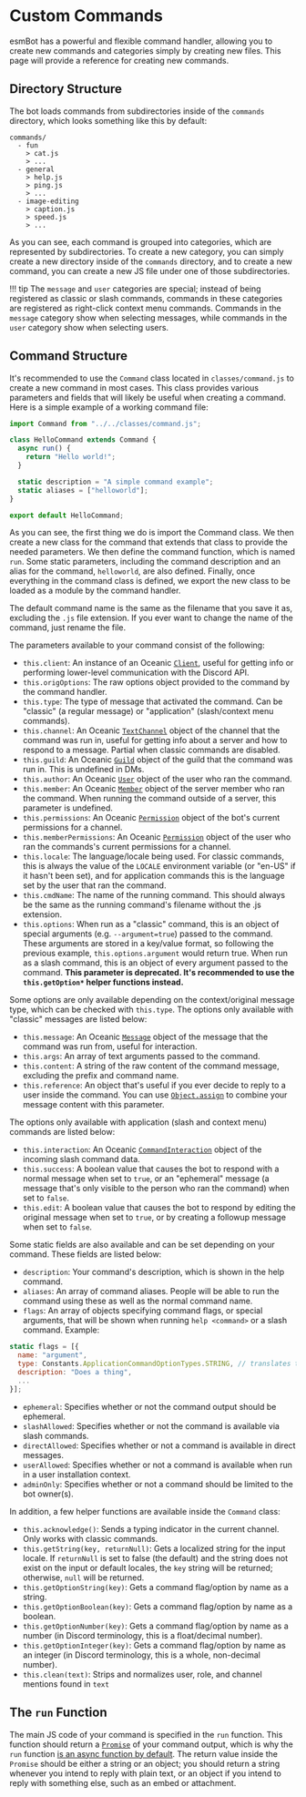# Custom Commands
esmBot has a powerful and flexible command handler, allowing you to create new commands and categories simply by creating new files. This page will provide a reference for creating new commands.

## Directory Structure
The bot loads commands from subdirectories inside of the `commands` directory, which looks something like this by default:
```
commands/
  - fun
    > cat.js
    > ...
  - general
    > help.js
    > ping.js
    > ...
  - image-editing
    > caption.js
    > speed.js
    > ...
```
As you can see, each command is grouped into categories, which are represented by subdirectories. To create a new category, you can simply create a new directory inside of the `commands` directory, and to create a new command, you can create a new JS file under one of those subdirectories.

!!! tip
    The `message` and `user` categories are special; instead of being registered as classic or slash commands, commands in these categories are registered as right-click context menu commands. Commands in the `message` category show when selecting messages, while commands in the `user` category show when selecting users.

## Command Structure
It's recommended to use the `Command` class located in `classes/command.js` to create a new command in most cases. This class provides various parameters and fields that will likely be useful when creating a command. Here is a simple example of a working command file:
```js
import Command from "../../classes/command.js";

class HelloCommand extends Command {
  async run() {
    return "Hello world!";
  }

  static description = "A simple command example";
  static aliases = ["helloworld"];
}

export default HelloCommand;
```
As you can see, the first thing we do is import the Command class. We then create a new class for the command that extends that class to provide the needed parameters. We then define the command function, which is named `run`. Some static parameters, including the command description and an alias for the command, `helloworld`, are also defined. Finally, once everything in the command class is defined, we export the new class to be loaded as a module by the command handler.

The default command name is the same as the filename that you save it as, excluding the `.js` file extension. If you ever want to change the name of the command, just rename the file.

The parameters available to your command consist of the following:

- `this.client`: An instance of an Oceanic [`Client`](https://docs.oceanic.ws/latest/classes/Client.Client.html), useful for getting info or performing lower-level communication with the Discord API.
- `this.origOptions`: The raw options object provided to the command by the command handler.
- `this.type`: The type of message that activated the command. Can be "classic" (a regular message) or "application" (slash/context menu commands).
- `this.channel`: An Oceanic [`TextChannel`](https://docs.oceanic.ws/latest/classes/TextChannel.TextChannel.html) object of the channel that the command was run in, useful for getting info about a server and how to respond to a message. Partial when classic commands are disabled.
- `this.guild`: An Oceanic [`Guild`](https://docs.oceanic.ws/latest/classes/Guild.Guild.html) object of the guild that the command was run in. This is undefined in DMs.
- `this.author`: An Oceanic [`User`](https://docs.oceanic.ws/latest/classes/User.User.html) object of the user who ran the command.
- `this.member`: An Oceanic [`Member`](https://docs.oceanic.ws/latest/classes/Member.Member.html) object of the server member who ran the command. When running the command outside of a server, this parameter is undefined.
- `this.permissions`: An Oceanic [`Permission`](https://docs.oceanic.ws/latest/classes/Permission.Permission.html) object of the bot's current permissions for a channel.
- `this.memberPermissions`: An Oceanic [`Permission`](https://docs.oceanic.ws/latest/classes/Permission.Permission.html) object of the user who ran the commands's current permissions for a channel.
- `this.locale`: The language/locale being used. For classic commands, this is always the value of the `LOCALE` environment variable (or "en-US" if it hasn't been set), and for application commands this is the language set by the user that ran the command.
- `this.cmdName`: The name of the running command. This should always be the same as the running command's filename without the .js extension.
- `this.options`: When run as a "classic" command, this is an object of special arguments (e.g. `--argument=true`) passed to the command. These arguments are stored in a key/value format, so following the previous example, `this.options.argument` would return true. When run as a slash command, this is an object of every argument passed to the command. **This parameter is deprecated. It's recommended to use the `this.getOption*` helper functions instead.**

Some options are only available depending on the context/original message type, which can be checked with `this.type`. The options only available with "classic" messages are listed below:

- `this.message`: An Oceanic [`Message`](https://docs.oceanic.ws/latest/classes/Message.Message.html) object of the message that the command was run from, useful for interaction.
- `this.args`: An array of text arguments passed to the command.
- `this.content`: A string of the raw content of the command message, excluding the prefix and command name.
- `this.reference`: An object that's useful if you ever decide to reply to a user inside the command. You can use [`Object.assign`](https://developer.mozilla.org/docs/Web/JavaScript/Reference/Global_Objects/Object/assign) to combine your message content with this parameter.

The options only available with application (slash and context menu) commands are listed below:

- `this.interaction`: An Oceanic [`CommandInteraction`](https://docs.oceanic.ws/latest/classes/CommandInteraction.CommandInteraction.html) object of the incoming slash command data.
- `this.success`: A boolean value that causes the bot to respond with a normal message when set to `true`, or an "ephemeral" message (a message that's only visible to the person who ran the command) when set to `false`.
- `this.edit`: A boolean value that causes the bot to respond by editing the original message when set to `true`, or by creating a followup message when set to `false`.

Some static fields are also available and can be set depending on your command. These fields are listed below:

- `description`: Your command's description, which is shown in the help command.
- `aliases`: An array of command aliases. People will be able to run the command using these as well as the normal command name.
- `flags`: An array of objects specifying command flags, or special arguments, that will be shown when running `help <command>` or a slash command. Example:
```js
static flags = [{
  name: "argument",
  type: Constants.ApplicationCommandOptionTypes.STRING, // translates to 3, see https://discord.com/developers/docs/interactions/application-commands#application-command-object-application-command-option-type
  description: "Does a thing",
  ...
}];
```
- `ephemeral`: Specifies whether or not the command output should be ephemeral.
- `slashAllowed`: Specifies whether or not the command is available via slash commands.
- `directAllowed`: Specifies whether or not a command is available in direct messages.
- `userAllowed`: Specifies whether or not a command is available when run in a user installation context.
- `adminOnly`: Specifies whether or not a command should be limited to the bot owner(s).

In addition, a few helper functions are available inside the `Command` class:
- `this.acknowledge()`: Sends a typing indicator in the current channel. Only works with classic commands.
- `this.getString(key, returnNull)`: Gets a localized string for the input locale. If `returnNull` is set to false (the default) and the string does not exist on the input or default locales, the `key` string will be returned; otherwise, `null` will be returned.
- `this.getOptionString(key)`: Gets a command flag/option by name as a string.
- `this.getOptionBoolean(key)`: Gets a command flag/option by name as a boolean.
- `this.getOptionNumber(key)`: Gets a command flag/option by name as a number (in Discord terminology, this is a float/decimal number).
- `this.getOptionInteger(key)`: Gets a command flag/option by name as an integer (in Discord terminology, this is a whole, non-decimal number).
- `this.clean(text)`: Strips and normalizes user, role, and channel mentions found in `text`

## The `run` Function
The main JS code of your command is specified in the `run` function. This function should return a [`Promise`](https://developer.mozilla.org/docs/Web/JavaScript/Reference/Global_Objects/Promise) of your command output, which is why the `run` function [is an async function by default](https://developer.mozilla.org/docs/Web/JavaScript/Reference/Statements/async_function). The return value inside the `Promise` should be either a string or an object; you should return a string whenever you intend to reply with plain text, or an object if you intend to reply with something else, such as an embed or attachment.
